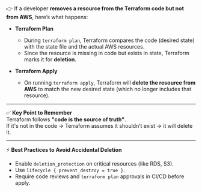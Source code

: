 👉 If a developer **removes a resource from the Terraform code but not from AWS**, here’s what happens:

- **Terraform Plan**
    - During `terraform plan`, Terraform compares the code (desired state) with the state file and the actual AWS resources.
    - Since the resource is missing in code but exists in state, Terraform marks it for **deletion**.
        
- **Terraform Apply**
    - On running `terraform apply`, Terraform will **delete the resource from AWS** to match the new desired state (which no longer includes that resource).

---

✅ **Key Point to Remember**  
Terraform follows **"code is the source of truth"**.  
If it's not in the code → Terraform assumes it shouldn’t exist → it will delete it.

---

⚡️ **Best Practices to Avoid Accidental Deletion**
- Enable `deletion_protection` on critical resources (like RDS, S3).
- Use `lifecycle { prevent_destroy = true }`.
- Require code reviews and `terraform plan` approvals in CI/CD before apply.